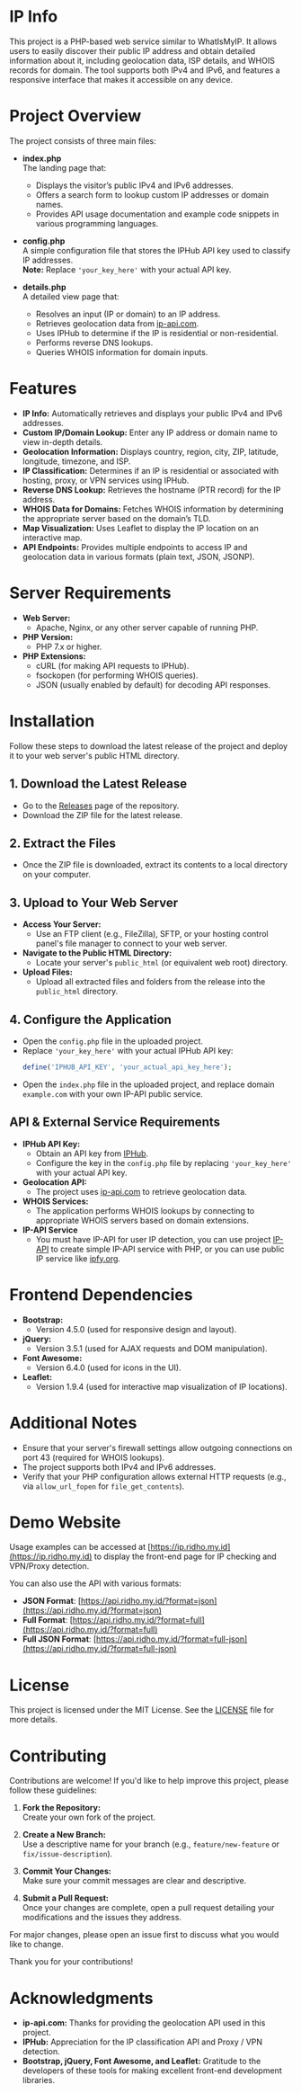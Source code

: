 # IP Info

This project is a PHP-based web service similar to WhatIsMyIP. It allows users to easily discover their public IP address and obtain detailed information about it, including geolocation data, ISP details, and WHOIS records for domain. The tool supports both IPv4 and IPv6, and features a responsive interface that makes it accessible on any device.

# Project Overview

The project consists of three main files:

- **index.php**  
  The landing page that:
  - Displays the visitor’s public IPv4 and IPv6 addresses.
  - Offers a search form to lookup custom IP addresses or domain names.
  - Provides API usage documentation and example code snippets in various programming languages.

- **config.php**  
  A simple configuration file that stores the IPHub API key used to classify IP addresses.  
  **Note:** Replace `'your_key_here'` with your actual API key.

- **details.php**  
  A detailed view page that:
  - Resolves an input (IP or domain) to an IP address.
  - Retrieves geolocation data from [ip-api.com](http://ip-api.com).
  - Uses IPHub to determine if the IP is residential or non-residential.
  - Performs reverse DNS lookups.
  - Queries WHOIS information for domain inputs.

# Features

- **IP Info:** Automatically retrieves and displays your public IPv4 and IPv6 addresses.
- **Custom IP/Domain Lookup:** Enter any IP address or domain name to view in-depth details.
- **Geolocation Information:** Displays country, region, city, ZIP, latitude, longitude, timezone, and ISP.
- **IP Classification:** Determines if an IP is residential or associated with hosting, proxy, or VPN services using IPHub.
- **Reverse DNS Lookup:** Retrieves the hostname (PTR record) for the IP address.
- **WHOIS Data for Domains:** Fetches WHOIS information by determining the appropriate server based on the domain’s TLD.
- **Map Visualization:** Uses Leaflet to display the IP location on an interactive map.
- **API Endpoints:** Provides multiple endpoints to access IP and geolocation data in various formats (plain text, JSON, JSONP).

# Server Requirements

- **Web Server:**  
  - Apache, Nginx, or any other server capable of running PHP.
- **PHP Version:**  
  - PHP 7.x or higher.
- **PHP Extensions:**  
  - cURL (for making API requests to IPHub).  
  - fsockopen (for performing WHOIS queries).  
  - JSON (usually enabled by default) for decoding API responses.

# Installation

Follow these steps to download the latest release of the project and deploy it to your web server's public HTML directory.

## 1. Download the Latest Release

- Go to the [Releases](https://github.com/rydhoms/ip-info/releases) page of the repository.
- Download the ZIP file for the latest release.

## 2. Extract the Files

- Once the ZIP file is downloaded, extract its contents to a local directory on your computer.

## 3. Upload to Your Web Server

- **Access Your Server:**
   - Use an FTP client (e.g., FileZilla), SFTP, or your hosting control panel's file manager to connect to your web server.
- **Navigate to the Public HTML Directory:**
   - Locate your server's `public_html` (or equivalent web root) directory.
- **Upload Files:**
   - Upload all extracted files and folders from the release into the `public_html` directory.

## 4. Configure the Application

- Open the `config.php` file in the uploaded project.
- Replace `'your_key_here'` with your actual IPHub API key:
   ```php
   define('IPHUB_API_KEY', 'your_actual_api_key_here');
- Open the `index.php` file in the uploaded project, and replace domain `example.com` with your own IP-API public service.

## API & External Service Requirements

- **IPHub API Key:**  
  - Obtain an API key from [IPHub](https://iphub.info/).
  - Configure the key in the `config.php` file by replacing `'your_key_here'` with your actual API key.
- **Geolocation API:**  
  - The project uses [ip-api.com](http://ip-api.com) to retrieve geolocation data.
- **WHOIS Services:**  
  - The application performs WHOIS lookups by connecting to appropriate WHOIS servers based on domain extensions.
- **IP-API Service**
  - You must have IP-API for user IP detection, you can use project [IP-API](https://github.com/rydhoms/ip-api/) to create simple IP-API service with PHP, or you can use public IP service like [ipfy.org](https://www.ipify.org/).



# Frontend Dependencies

- **Bootstrap:**  
  - Version 4.5.0 (used for responsive design and layout).
- **jQuery:**  
  - Version 3.5.1 (used for AJAX requests and DOM manipulation).
- **Font Awesome:**  
  - Version 6.4.0 (used for icons in the UI).
- **Leaflet:**  
  - Version 1.9.4 (used for interactive map visualization of IP locations).

# Additional Notes

- Ensure that your server's firewall settings allow outgoing connections on port 43 (required for WHOIS lookups).
- The project supports both IPv4 and IPv6 addresses.
- Verify that your PHP configuration allows external HTTP requests (e.g., via `allow_url_fopen` for `file_get_contents`).

# Demo Website
Usage examples can be accessed at [https://ip.ridho.my.id](https://ip.ridho.my.id) to display the front-end page for IP checking and VPN/Proxy detection.

You can also use the API with various formats:
- **JSON Format**: [https://api.ridho.my.id/?format=json](https://api.ridho.my.id/?format=json)
- **Full Format**: [https://api.ridho.my.id/?format=full](https://api.ridho.my.id/?format=full)
- **Full JSON Format**: [https://api.ridho.my.id/?format=full-json](https://api.ridho.my.id/?format=full-json)

# License

This project is licensed under the MIT License. See the [LICENSE](LICENSE) file for more details.

# Contributing

Contributions are welcome! If you'd like to help improve this project, please follow these guidelines:

1. **Fork the Repository:**  
   Create your own fork of the project.

2. **Create a New Branch:**  
   Use a descriptive name for your branch (e.g., `feature/new-feature` or `fix/issue-description`).

3. **Commit Your Changes:**  
   Make sure your commit messages are clear and descriptive.

4. **Submit a Pull Request:**  
   Once your changes are complete, open a pull request detailing your modifications and the issues they address.

For major changes, please open an issue first to discuss what you would like to change.

Thank you for your contributions!

# Acknowledgments

- **ip-api.com:** Thanks for providing the geolocation API used in this project.
- **IPHub:** Appreciation for the IP classification API and Proxy / VPN detection.
- **Bootstrap, jQuery, Font Awesome, and Leaflet:** Gratitude to the developers of these tools for making excellent front-end development libraries.